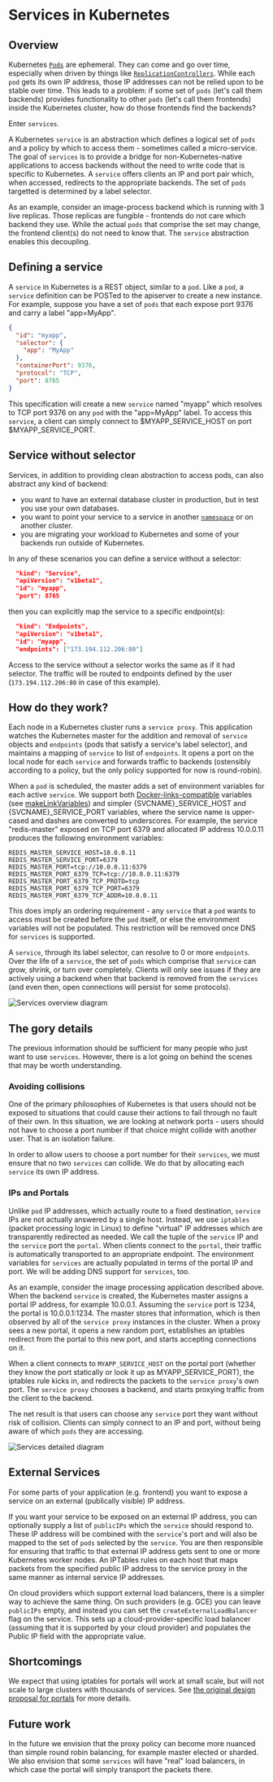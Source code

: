 # Services in Kubernetes

## Overview

Kubernetes [`Pods`](pods.md) are ephemeral.  They can come and go over time, especially when
driven by things like [`ReplicationControllers`](replication-controller.md).
While each `pod` gets its own IP address, those IP addresses can not be relied
upon to be stable over time.  This leads to a problem: if some set of `pods`
(let's call them backends) provides functionality to other `pods` (let's call
them frontends) inside the Kubernetes cluster, how do those frontends find the
backends?

Enter `services`.

A Kubernetes `service` is an abstraction which defines a logical set of `pods` and
a policy by which to access them - sometimes called a micro-service.  The goal
of `services` is to provide a bridge for non-Kubernetes-native applications to
access backends without the need to write code that is specific to Kubernetes.
A `service` offers clients an IP and port pair which, when accessed, redirects
to the appropriate backends.  The set of `pods` targetted is determined by a label
selector.

As an example, consider an image-process backend which is running with 3 live
replicas.  Those replicas are fungible - frontends do not care which backend
they use.  While the actual `pods` that comprise the set may change, the
frontend client(s) do not need to know that.  The `service` abstraction
enables this decoupling.

## Defining a service

A `service` in Kubernetes is a REST object, similar to a `pod`.  Like a `pod`, a
`service` definition can be POSTed to the apiserver to create a new instance.
For example, suppose you have a set of `pods` that each expose port 9376 and
carry a label "app=MyApp".

```json
{
  "id": "myapp",
  "selector": {
    "app": "MyApp"
  },
  "containerPort": 9376,
  "protocol": "TCP",
  "port": 8765
}
```

This specification will create a new `service` named "myapp" which resolves to
TCP port 9376 on any `pod` with the "app=MyApp" label.  To access this
`service`, a client can simply connect to $MYAPP_SERVICE_HOST on port
$MYAPP_SERVICE_PORT.

## Service without selector

Services, in addition to providing clean abstraction to access pods, can also
abstract any kind of backend:
  - you want to have an external database cluster in production, but in test you 
  use your own databases.  
  - you want to point your service to a service in another [`namespace`](namespaces.md) 
  or on another cluster.
  - you are migrating your workload to Kubernetes and some of your backends run
  outside of Kubernetes.

In any of these scenarios you can define a service without a selector:

```json
  "kind": "Service",
  "apiVersion": "v1beta1",
  "id": "myapp",
  "port": 8765
```

then you can explicitly map the service to a specific endpoint(s):

```json
  "kind": "Endpoints",
  "apiVersion": "v1beta1",
  "id": "myapp",
  "endpoints": ["173.194.112.206:80"]
```

Access to the service without a selector works the same as if it had selector. The
traffic will be routed to endpoints defined by the user (`173.194.112.206:80` in 
case of this example).

## How do they work?

Each node in a Kubernetes cluster runs a `service proxy`.  This application
watches the Kubernetes master for the addition and removal of `service`
objects and `endpoints` (pods that satisfy a service's label selector), and
maintains a mapping of `service` to list of `endpoints`.  It opens a port on the
local node for each `service` and forwards traffic to backends (ostensibly
according to a policy, but the only policy supported for now is round-robin).

When a `pod` is scheduled, the master adds a set of environment variables for
each active `service`.  We support both
[Docker-links-compatible](https://docs.docker.com/userguide/dockerlinks/)
variables (see [makeLinkVariables](https://github.com/GoogleCloudPlatform/kubernetes/blob/master/pkg/kubelet/envvars/envvars.go#L49)) and simpler {SVCNAME}_SERVICE_HOST and {SVCNAME}_SERVICE_PORT
variables, where the service name is upper-cased and dashes are converted to underscores.
For example, the service "redis-master" exposed on TCP port 6379 and allocated IP address
10.0.0.11 produces the following environment variables:
```
REDIS_MASTER_SERVICE_HOST=10.0.0.11
REDIS_MASTER_SERVICE_PORT=6379
REDIS_MASTER_PORT=tcp://10.0.0.11:6379
REDIS_MASTER_PORT_6379_TCP=tcp://10.0.0.11:6379
REDIS_MASTER_PORT_6379_TCP_PROTO=tcp
REDIS_MASTER_PORT_6379_TCP_PORT=6379
REDIS_MASTER_PORT_6379_TCP_ADDR=10.0.0.11
```

This does imply an ordering requirement - any `service` that a `pod`
wants to access must be created before the `pod` itself, or else the environment
variables will not be populated.  This restriction will be removed once DNS for
`services` is supported.

A `service`, through its label selector, can resolve to 0 or more `endpoints`.
Over the life of a `service`, the set of `pods` which comprise that
`service` can
grow, shrink, or turn over completely.  Clients will only see issues if they are
actively using a backend when that backend is removed from the `services` (and even
then, open connections will persist for some protocols).

![Services overview diagram](services_overview.png)

## The gory details

The previous information should be sufficient for many people who just want to
use `services`.  However, there is a lot going on behind the scenes that may be
worth understanding.

### Avoiding collisions

One of the primary philosophies of Kubernetes is that users should not be
exposed to situations that could cause their actions to fail through no fault
of their own.  In this situation, we are looking at network ports - users
should not have to choose a port number if that choice might collide with
another user.  That is an isolation failure.

In order to allow users to choose a port number for their `services`, we must
ensure that no two `services` can collide.  We do that by allocating each
`service` its own IP address.

### IPs and Portals

Unlike `pod` IP addresses, which actually route to a fixed destination,
`service` IPs are not actually answered by a single host.  Instead, we use
`iptables` (packet processing logic in Linux) to define "virtual" IP addresses
which are transparently redirected as needed.  We call the tuple of the
`service` IP and the `service` port the `portal`.  When clients connect to the
`portal`, their traffic is automatically transported to an appropriate
endpoint.  The environment variables for `services` are actually populated in
terms of the portal IP and port.  We will be adding DNS support for
`services`, too.

As an example, consider the image processing application described above.
When the backend `service` is created, the Kubernetes master assigns a portal
IP address, for example 10.0.0.1.  Assuming the `service` port is 1234, the
portal is 10.0.0.1:1234.  The master stores that information, which is then
observed by all of the `service proxy` instances in the cluster.  When a proxy
sees a new portal, it opens a new random port, establishes an iptables redirect
from the portal to this new port, and starts accepting connections on it.

When a client connects to `MYAPP_SERVICE_HOST` on the portal port (whether
they know the port statically or look it up as MYAPP_SERVICE_PORT), the
iptables rule kicks in, and redirects the packets to the `service proxy`'s own
port.  The `service proxy` chooses a backend, and starts proxying traffic from
the client to the backend.

The net result is that users can choose any `service` port they want without
risk of collision.  Clients can simply connect to an IP and port, without
being aware of which `pods` they are accessing.

![Services detailed diagram](services_detail.png)

## External Services
For some parts of your application (e.g. frontend) you want to expose a service on an external (publically visible) IP address.

If you want your service to be exposed on an external IP address, you can optionally supply a list of `publicIPs`
which the `service` should respond to.  These IP address will be combined with the `service`'s port and will also be 
mapped to the set of `pods` selected by the `service`.  You are then responsible for ensuring that traffic to that 
external IP address gets sent to one or more Kubernetes worker nodes. An IPTables rules on each host that maps
packets from the specified public IP address to the service proxy in the same manner as internal service IP
addresses.

On cloud providers which support external load balancers, there is a simpler way to achieve the same thing.  On such
providers (e.g. GCE) you can leave ```publicIPs``` empty, and instead you can set the 
```createExternalLoadBalancer``` flag on the service.  This sets up a cloud-provider-specific load balancer
(assuming that it is supported by your cloud provider) and populates the Public IP field with the appropriate value.

## Shortcomings
We expect that using iptables for portals will work at small scale, but will
not scale to large clusters with thousands of services.  See [the original
design proposal for
portals](https://github.com/GoogleCloudPlatform/kubernetes/issues/1107) for
more details.

## Future work

In the future we envision that the proxy policy can become more nuanced than
simple round robin balancing, for example master elected or sharded.  We also
envision that some `services` will have "real" load balancers, in which case the
portal will simply transport the packets there.

